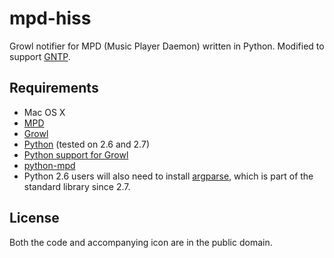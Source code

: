 # mpd-hiss

Growl notifier for MPD (Music Player Daemon) written in Python.
Modified to support [GNTP](http://www.growlforwindows.com/gfw/help/gntp.aspx).

## Requirements

- Mac OS X
- [MPD](http://mpd.wikia.com/)
- [Growl](http://growl.info/)
- [Python](http://python.org/) (tested on 2.6 and 2.7)
- [Python support for Growl](https://github.com/kfdm/gntp)
- [python-mpd](http://pypi.python.org/pypi/python-mpd/)
- Python 2.6 users will also need to install [argparse](http://code.google.com/p/argparse/), which is part of the standard library since 2.7.

## License

Both the code and accompanying icon are in the public domain.
